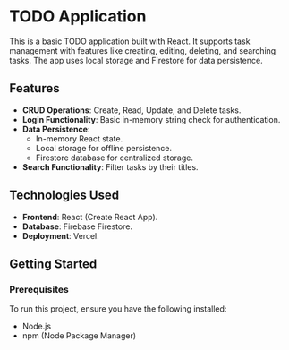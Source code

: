 # TODO Application

This is a basic TODO application built with React. It supports task management with features like creating, editing, deleting, and searching tasks. The app uses local storage and Firestore for data persistence.

## Features

- **CRUD Operations**: Create, Read, Update, and Delete tasks.
- **Login Functionality**: Basic in-memory string check for authentication.
- **Data Persistence**:
  - In-memory React state.
  - Local storage for offline persistence.
  - Firestore database for centralized storage.
- **Search Functionality**: Filter tasks by their titles.

## Technologies Used

- **Frontend**: React (Create React App).
- **Database**: Firebase Firestore.
- **Deployment**: Vercel.

## Getting Started

### Prerequisites

To run this project, ensure you have the following installed:
- Node.js
- npm (Node Package Manager)

